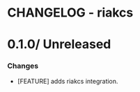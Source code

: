 # CHANGELOG - riakcs

0.1.0/ Unreleased
==================

### Changes

* [FEATURE] adds riakcs integration.
